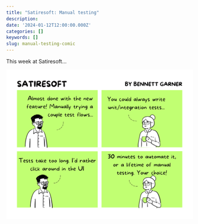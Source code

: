 ```yaml
---
title: "Satiresoft: Manual testing"
description:
date: '2024-01-12T12:00:00.000Z'
categories: []
keywords: []
slug: manual-testing-comic
---
```


This week at Satiresoft...

<img src="https://raw.githubusercontent.com/bennett39/dp-starter-blog/master/content/blog/manual-testing-comic/manual.png" width="630">
